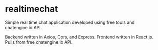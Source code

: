 # realtimechat
Simple real time chat application developed using free tools and chatengine.io API.

Backend written in Axios, Cors, and Express. Frontend written in React.js. Pulls from free chatengine.io API.
